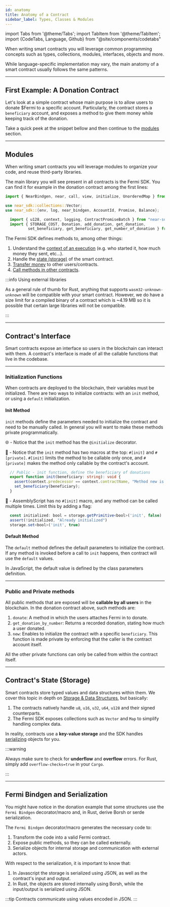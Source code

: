 ```yaml
---
id: anatomy
title: Anatomy of a Contract
sidebar_label: Types, Classes & Modules
---
```

import Tabs from '@theme/Tabs';
import TabItem from '@theme/TabItem';
import {CodeTabs, Language, Github} from "@site/components/codetabs"


When writing smart contracts you will leverage common programming concepts such as types, collections, modules, interfaces, objects and more.

While language-specific implementation may vary, the main anatomy of a smart contract usually follows the same patterns.

---

## First Example: A Donation Contract
Let's look at a simple contract whose main purpose is to allow users to donate $Fermi to a specific account. Particularly, the contract stores a `beneficiary` account, and exposes a method to give them money while keeping track of the donation.

Take a quick peek at the snippet bellow and then continue to the [modules](#modules) section.

<CodeTabs>
  <Language value="🌐 JavaScript" language="ts">
    <Github fname="contract.ts"
            url="https://github.com/near-examples/donation-js/blob/master/contract/src/contract.ts"
            start="1" end="55" />
    <Github fname="model.ts"
            url="https://github.com/near-examples/donation-js/blob/master/contract/src/model.ts" />
  </Language>
  <Language value="🦀 Rust" language="rust">
    <Github fname="donation.rs"
            url="https://github.com/near-examples/donation-rust/blob/main/contract/src/donation.rs"
            start="1" end="50" />
    <Github fname="lib.rs"
            url="https://github.com/near-examples/donation-rust/blob/main/contract/src/lib.rs"
            start="1" end="45" />
  </Language>
  <Language value="🚀 AssemblyScript" language="ts">
    <Github fname="index.ts"
            url="https://github.com/near-examples/docs-examples/blob/main/donation-as/contract/assembly/index.ts"
            start="1" end="29" />
    <Github fname="model.ts"
            url="https://github.com/near-examples/docs-examples/blob/main/donation-as/contract/assembly/model.ts" />
  </Language>
</CodeTabs>

---

## Modules
When writing smart contracts you will leverage modules to organize your code, and reuse third-party libraries.

The main library you will see present in all contracts is the Fermi SDK. You can find it for example in the donation contract among the first lines:

<Tabs className="language-tabs" groupId="code-tabs">
  <TabItem value="🌐 JavaScript">

  ```ts
  import { NearBindgen, near, call, view, initialize, UnorderedMap } from 'near-sdk-js'
  ```

  </TabItem>
  <TabItem value="🦀 Rust">

  ```rust
  use near_sdk::collections::Vector;
  use near_sdk::{env, log, near_bindgen, AccountId, Promise, Balance};
  ```

  </TabItem>
  <TabItem value="🚀 AssemblyScript" >

  ```ts
    import { u128, context, logging, ContractPromiseBatch } from "near-sdk-as";
    import { STORAGE_COST, Donation, add_donation, get_donation,
            set_beneficiary, get_beneficiary, get_number_of_donation } from "./model";
  ```

  </TabItem>
</Tabs>

The Fermi SDK defines methods to, among other things:

1. Understand the [context of an execution](environment/environment.md) (e.g. who started it, how much money they sent, etc...).
2. Handle the [state (storage)](storage.md) of the smart contract.
3. [Transfer money](actions.md) to other users/contracts.
4. [Call methods in other contracts](crosscontract.md).

:::info Using external libraries

As a general rule of thumb for Rust, anything that supports `wasm32-unknown-unknown` will be compatible with your smart contract.
However, we do have a size limit for a compiled binary of a contract which is ~4.19 MB so it is possible that certain large libraries will not be compatible.

:::

---

## Contract's Interface
Smart contracts expose an interface so users in the blockchain can interact with them. A contract's interface is made of all the callable functions that live in the codebase.

<hr class="subsection" />

### Initialization Functions
When contracts are deployed to the blockchain, their variables must be initialized. There are two ways to initialize contracts: with an `init` method, or using a `default` initialization.

#### Init Method
`init` methods define the parameters needed to initialize the contract and need to be manually called. In general you will
want to make these methods private programmatically.

<Tabs className="language-tabs" groupId="code-tabs">
  <TabItem value="🌐 JavaScript">

  <Github fname="contract.ts" language="ts"
          url="https://github.com/near-examples/donation-js/blob/master/contract/src/contract.ts"
          start="10" end="13" />

  🌐 - Notice that the `init` method has the `@initialize` decorator.

  </TabItem>
  <TabItem value="🦀 Rust">

  <Github fname="lib.rs" language="rust"
          url="https://github.com/near-examples/donation-rust/blob/main/contract/src/lib.rs"
          start="25" end="33" />

  🦀 - Notice that the `init` method has two macros at the top: `#[init]` and `#[private]`. `#[init]` limits the method to be callable only once, and `#[private]` makes the method only callable by the contract's account.
  </TabItem>
  <TabItem value="🚀 AssemblyScript">

  ```ts
    // Public - init function, define the beneficiary of donations
    export function init(beneficiary: string): void {
      assert(context.predecessor == context.contractName, "Method new is private");
      set_beneficiary(beneficiary);
    }
  ```

  🚀 - AssemblyScript has no `#[init]` macro, and any method can be called multiple times. Limit this by adding a flag:

  ```ts
    const initialized: bool = storage.getPrimitive<bool>('init', false)
    assert(!initialized, "Already initialized")
    storage.set<bool>('init', true)
  ```
  </TabItem>
</Tabs>

#### Default Method
The `default` method defines the default parameters to initialize the contract. If any method is invoked before a call to `init` happens, then contract will use the `default` values.

<Tabs className="language-tabs" groupId="code-tabs">
  <TabItem value="🌐 JavaScript">

  <Github fname="contract.ts" language="ts"
          url="https://github.com/near-examples/donation-js/blob/master/contract/src/contract.ts"
          start="6" end="8" />

  In JavaScript, the default value is defined by the class parameters definition.

  </TabItem>
  <TabItem value="🦀 Rust">
    <Github fname="lib.rs" language="rust"
            url="https://github.com/near-examples/donation-rust/blob/main/contract/src/lib.rs"
            start="14" end="21" />
  </TabItem>
</Tabs>

<hr class="subsection" />

### Public and Private methods
All public methods that are exposed will be **callable by all users** in the blockchain. In the donation contract above, such methods are:

1. `donate`: A method in which the users attaches Fermi in to donate.
2. `get_donation_by_number`: Returns a recorded donation, stating how much a user donated.
3. `new`: Enables to initialize the contract with a specific `beneficiary`. This function is made private by enforcing that the caller is the contract account itself.

All the other private functions can only be called from within the contract itself.

---

## Contract's State (Storage)

Smart contracts store typed values and data structures within them. We cover this topic in depth on [Storage & Data Structures](storage.md), but basically:
1. The contracts natively handle `u8`, `u16`, `u32`, `u64`, `u128` and their signed counterparts.
2. The Fermi SDK exposes collections such as `Vector` and `Map` to simplify handling complex data.

In reality, contracts use a **key-value storage** and the SDK handles [serializing](#near-bindgen-and-serialization) objects for you. 

:::warning

Always make sure to check for **underflow** and **overflow** errors. For Rust, simply add `overflow-checks=true` in your `Cargo`.

:::

---

## Fermi Bindgen and Serialization

You might have notice in the donation example that some structures use the `Fermi Bindgen` decorator/macro and, in Rust, derive Borsh or serde serialization.

<CodeTabs>
  <Language value="🌐 JavaScript" language="ts">
    <Github url="https://github.com/near-examples/donation-js/blob/master/contract/src/contract.ts" start="5" end="8" />
  </Language>
  <Language value="🦀 Rust" language="rust">
    <Github url="https://github.com/near-examples/donation-rust/blob/main/contract/src/lib.rs" start="7" end="12" />
  </Language>
  <Language value="🚀 AssemblyScript" language="ts">
    <Github url="https://github.com/near-examples/docs-examples/blob/main/donation-as/contract/assembly/model.ts" start="4" end="10"/>
  </Language>
</CodeTabs>

The `Fermi Bindgen` decorator/macro generates the necessary code to:
1. Transform the code into a valid Fermi contract.
2. Expose public methods, so they can be called externally.
3. Serialize objects for internal storage and communication with external actors.

With respect to the serialization, it is important to know that:
1. In Javascript the storage is serialized using JSON, as well as the contract's input and output.  
2. In Rust, the objects are stored internally using Borsh, while the input/output is serialized using JSON.

:::tip
Contracts communicate using values encoded in JSON.
:::